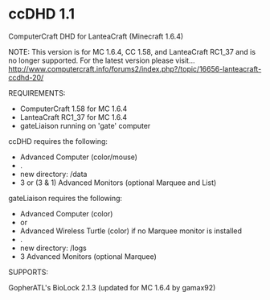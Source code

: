 ccDHD 1.1
=========

ComputerCraft DHD for LanteaCraft (Minecraft 1.6.4)

NOTE: This version is for MC 1.6.4, CC 1.58, and LanteaCraft RC1_37 and is no longer supported. 
      For the latest version please visit...
      http://www.computercraft.info/forums2/index.php?/topic/16656-lanteacraft-ccdhd-20/


REQUIREMENTS:

- ComputerCraft 1.58 for MC 1.6.4
- LanteaCraft RC1_37 for MC 1.6.4
- gateLiaison running on 'gate' computer

ccDHD requires the following:
 - Advanced Computer (color/mouse)
 - .
 - new directory:  /data
 - 3 or (3 & 1) Advanced Monitors (optional Marquee and List)

gateLiaison requires the following:
 - Advanced Computer (color)
 - or
 - Advanced Wireless Turtle (color) if no Marquee monitor is installed
 - .
 - new directory:  /logs
 - 3 Advanced Monitors (optional Marquee)


SUPPORTS:

GopherATL's BioLock 2.1.3 (updated for MC 1.6.4 by gamax92)
